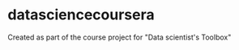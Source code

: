 datasciencecoursera
===================

Created as part of the course project for "Data scientist's Toolbox"
